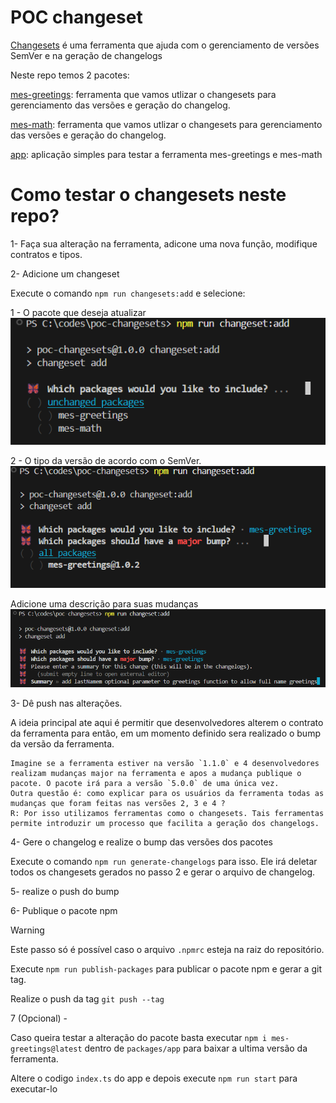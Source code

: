 # POC changeset
[Changesets](https://akinoccc.github.io/changesets/) é uma ferramenta que ajuda com o gerenciamento de versões SemVer e na geração de changelogs


Neste repo temos 2 pacotes:

[mes-greetings](./packages/mes-greetings/README.md): ferramenta que vamos utlizar o changesets para gerenciamento das versões e geração do changelog.

[mes-math](./packages/mes-math/README.md): ferramenta que vamos utlizar o changesets para gerenciamento das versões e geração do changelog.

[app](./packages/app/README.md): aplicação simples para testar a ferramenta mes-greetings e mes-math

# Como testar o changesets neste repo?

1- Faça sua alteração na ferramenta, adicone uma nova função, modifique contratos e tipos.

2- Adicione um changeset

 Execute o comando `npm run changesets:add` e selecione:
 
 1 - O pacote que deseja atualizar
 ![alt text](./docs/select-pkg.png)

 2 - O tipo da versão de acordo com o SemVer.
 ![alt text](./docs/image.png)

 Adicione uma descrição para suas mudanças
 ![alt text](./docs/image2.png)

3- Dê push nas alterações.

A ideia principal ate aqui é permitir que desenvolvedores alterem o contrato da ferramenta para então, em um momento definido sera realizado o bump da versão da ferramenta.

    Imagine se a ferramenta estiver na versão `1.1.0` e 4 desenvolvedores realizam mudanças major na ferramenta e apos a mudança publique o pacote. O pacote irá para a versão `5.0.0` de uma única vez.
    Outra questão é: como explicar para os usuários da ferramenta todas as mudanças que foram feitas nas versões 2, 3 e 4 ?
    R: Por isso utilizamos ferramentas como o changesets. Tais ferramentas permite introduzir um processo que facilita a geração dos changelogs.


4- Gere o changelog e realize o bump das versões dos pacotes

Execute o comando `npm run generate-changelogs` para isso. Ele irá deletar todos os changesets gerados no passo 2 e gerar o arquivo de changelog.

5- realize o push do bump

6- Publique o pacote npm
> [!WARNING]
> Este passo só é possível caso o arquivo `.npmrc` esteja na raiz do repositório.

Execute `npm run publish-packages` para publicar o pacote npm e gerar a git tag.

Realize o push da tag `git push --tag`

7 (Opcional) - 

Caso queira testar a alteração do pacote basta executar `npm i mes-greetings@latest` dentro de `packages/app` para baixar a ultima versão da ferramenta.

Altere o codigo `index.ts` do app e depois execute `npm run start` para executar-lo

